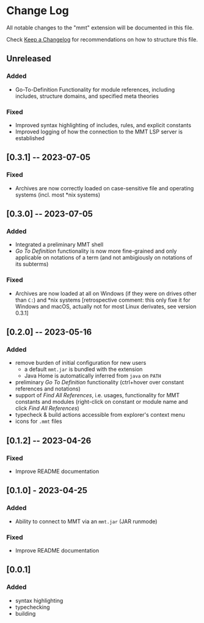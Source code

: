 # Change Log

All notable changes to the "mmt" extension will be documented in this file.

Check [Keep a Changelog](http://keepachangelog.com/) for recommendations on how to structure this file.

## Unreleased

### Added

- Go-To-Definition Functionality for module references, including includes, structure domains, and specified meta theories

### Fixed

- Improved syntax highlighting of includes, rules, and explicit constants
- Improved logging of how the connection to the MMT LSP server is established

## [0.3.1] -- 2023-07-05

### Fixed

- Archives are now correctly loaded on case-sensitive file and operating systems (incl. most \*nix systems)

## [0.3.0] -- 2023-07-05

### Added

- Integrated a preliminary MMT shell
- *Go To Definition* functionality is now more fine-grained and only applicable on notations of a term (and not ambigiously on notations of its subterms)

### Fixed

- Archives are now loaded at all on Windows (if they were on drives other than `C:`) and \*nix systems [retrospective comment: this only fixe it for Windows and macOS, actually not for most Linux derivates, see version 0.3.1]

## [0.2.0] -- 2023-05-16

### Added

- remove burden of initial configuration for new users
  - a default `mmt.jar` is bundled with the extension
  - Java Home is automatically inferred from `java` on `PATH`
- preliminary *Go To Definition* functionality (ctrl+hover over constant references and notations)
- support of *Find All References*, i.e. usages,  functionality for MMT constants and modules (right-click on constant or module name and click *Find All References*)
- typecheck & build actions accessible from explorer's context menu
- icons for `.mmt` files

## [0.1.2] -- 2023-04-26

### Fixed

- Improve README documentation

## [0.1.0] - 2023-04-25

### Added

- Ability to connect to MMT via an `mmt.jar` (JAR runmode)

### Fixed

- Improve README documentation

## [0.0.1]

### Added

- syntax highlighting
- typechecking
- building
